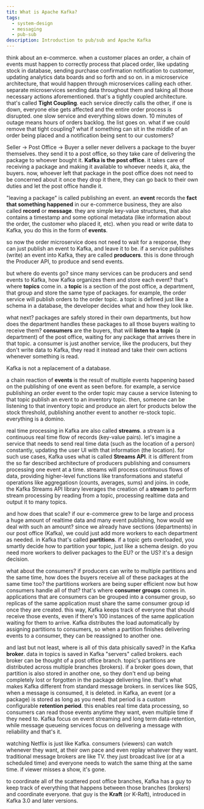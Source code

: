 ```yaml
---
tit: What is Apache Kafka?
tags:
  - system-design
  - messaging
  - pub-sub
description: Introduction to pub/sub and Apache Kafka
---
```

think about an e-commerce. when a customer places an order, a chain of events must happen to correctly process that placed order, like updating stock in database, sending purchase confirmation notification to customer, updating analytics data boards and so forth and so on.
in a microservice architecture, that would happen through microservices calling each other. 
separate microservices sending data throughout them and taking all those necessary actions aforementioned. that's a tightly coupled architecture.
that's called **Tight Coupling**. each service directly calls the other, if one is down, everyone else gets affected and the entire order process is disrupted. 
one slow service and everything slows down. 10 minutes of outage means hours of orders backlog. the list goes on.
what if we could remove that tight coupling? what if something can sit in the middle of an order being placed and a notification being sent to our customers?

Seller -> Post Office -> Buyer
a seller never delivers a package to the buyer themselves. they send it to a post office, so they take care of delivering the package to whoever bought it. **Kafka is the post office**.
it takes care of receiving a package and making it available to whoever needs it, aka, the buyers. 
now, whoever left that package in the post office does not need to be concerned about it once they drop it there, they can go back to their own duties and let the post office handle it.

"leaving a package" is called publishing an event. an **event** records the **fact that something happened** in our e-commerce business, they are also called **record** or **message**.
they are simple key-value structures, that also contains a timestamp and some optional metadata (like information about the order, the customer who placed it, etc).
when you read or write data to Kafka, you do this in the form of **events**.

so now the order microservice does not need to wait for a response, they can just publish an event to Kafka, and leave it to be.
if a service publishes (write) an event into Kafka, they are called **producers**. this is done through the Producer API, to produce and send events.

but where do events go? since many services can be producers and send events to Kafka, how Kafka organizes them and store each event? that's where **topics** come in.
a **topic** is a section of the post office, a department, that group and store the same type of packages. for example, the order service will publish orders to the order topic. a topic is defined just like a schema in a database, the developer decides what and how they look like.

what next? packages are safely stored in their own departments, but how does the department handles these packages to all those buyers waiting to receive them?
**consumers** are the buyers, that will **listen to a topic** (a department) of the post office, waiting for any package that arrives there in that topic. 
a consumer is just another service, like the producers, but they don't write data to Kafka, they read it instead and take their own actions whenever something is read.

Kafka is not a replacement of a database.

a chain reaction of **events** is the result of multiple events happening based on the publishing of one event as seen before. 
for example, a service publishing an order event to the order topic may cause a service listening to that topic publish an event to an inventory topic.
then, someone can be listening to that inventory topic and produce an alert for products below the stock threshold, publishing another event to another re-stock topic. everything is a domino.

real time processing in Kafka are also called **streams**. a stream is a continuous real time flow of records (key-value pairs). 
let's imagine a service that needs to send real time data (such as the location of a person) constantly, updating the user UI with that information (the location).
for such use cases, Kafka uses what is called **Streams API**. it is different from the so far described architecture of producers publishing and consumers processing one event at a time.
streams will process continuous flows of data, providing higher-level functions like transformations and stateful operations like aggregatiosn (counts, averages, sums) and joins.
in code, the Kafka Streams API library leverages the creation of a **stream** to perform stream processing by reading from a topic, processing realtime data and output it to many topics.

and how does that scale? if our e-commerce grew to be large and process a huge amount of realtime data and many event publishing, how would we deal with such an amount?
since we already have sections (departments) in our post office (Kafka), we could just add more workers to each department as needed. 
in Kafka that's called **partitions**. if a topic gets overloaded, you smartly decide how to partition your topic, just like a schema design.
do you need more workers to deliver packages to the EU? or the US? it's a design decision.

what about the consumers? if producers can write to multiple partitions and the same time, how does the buyers receive all of these packages at the same time too?
the partitions workers are being super efficient now but how consumers handle all of that?
that's where **consumer groups** comes in. applications that are consumers can be grouped into a consumer group, so replicas of the same application must share the same consumer group id once they are created. 
this way, Kafka keeps track of everyone that should receive those events, even if there's 100 instances of the same application waiting for them to arrive.
Kafka distributes the load automatically by assigning partitions to consumers, so when a partition finishes delivering events to a consumer, they can be reassigned to another one.

and last but not least, where is all of this data phisically saved? in the Kafka **broker**.
data in topics is saved in Kafka "servers" called brokers. each broker can be thought of a post office branch. 
topic's partitions are distributed across multiple branches (brokers). if a broker goes down, that partition is also stored in another one, so they don't end up being completely lost or forgotten in the package delivering line.
that's what makes Kafka different from standard message brokers. in services like SQS, when a message is consumed, it is deleted. in Kafka, an event (or a package) is stored as long as you need.
that period is a custom configurable **retention period**. this enables real time data processing, so consumers can read those events anytime they want, even multiple time if they need to.
Kafka focus on event streaming and long term data-retention, while message queueing services focus on delivering a message with reliability and that's it.

watching Netflix is just like Kafka. consumers (viewers) can watch whenever they want, at their own pace and even replay whatever they want.
traditional message brokers are like TV. they just broadcast live (or at a scheduled time) and everyone needs to watch the same thing at the same time. if viewer misses a show, it's gone.

to coordinate all of the scattered post office branches, Kafka has a guy to keep track of everything that happens between those branches (brokers) and coordinate everyone.
that guy is the **Kraft** (or K-Raft), introduced in Kafka 3.0 and later versions.